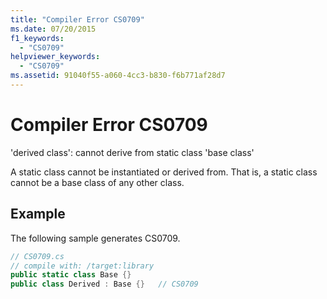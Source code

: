 ```yaml
---
title: "Compiler Error CS0709"
ms.date: 07/20/2015
f1_keywords: 
  - "CS0709"
helpviewer_keywords: 
  - "CS0709"
ms.assetid: 91040f55-a060-4cc3-b830-f6b771af28d7
---
```

# Compiler Error CS0709
'derived class': cannot derive from static class 'base class'  
  
 A static class cannot be instantiated or derived from. That is, a static class cannot be a base class of any other class.  
  
## Example  
 The following sample generates CS0709.  
  
```csharp  
// CS0709.cs  
// compile with: /target:library  
public static class Base {}  
public class Derived : Base {}   // CS0709  
```
